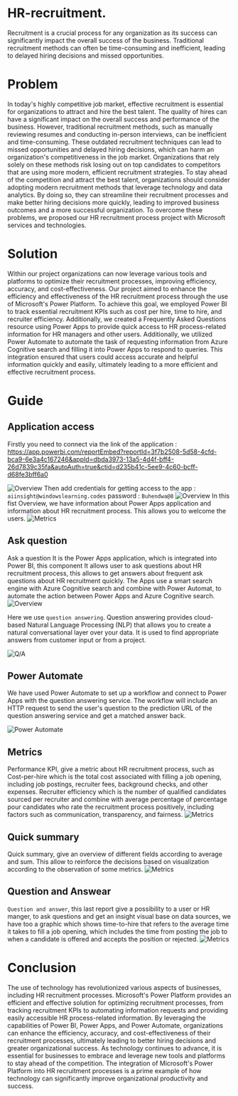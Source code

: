 # HR-recruitment.
Recruitment is a crucial process for any organization as its success can significantly impact the overall success of the business. Traditional recruitment methods can often be time-consuming and inefficient, leading to delayed hiring decisions and missed opportunities.

# Problem
In today's highly competitive job market, effective recruitment is essential for organizations to attract and hire the best talent. The quality of hires can have a significant impact on the overall success and performance of the business. However, traditional recruitment methods, such as manually reviewing resumes and conducting in-person interviews, can be inefficient and time-consuming.
These outdated recruitment techniques can lead to missed opportunities and delayed hiring decisions, which can harm an organization's competitiveness in the job market. Organizations that rely solely on these methods risk losing out on top candidates to competitors that are using more modern, efficient recruitment strategies. 
To stay ahead of the competition and attract the best talent, organizations should consider adopting modern recruitment methods that leverage technology and data analytics. By doing so, they can streamline their recruitment processes and make better hiring decisions more quickly, leading to improved business outcomes and a more successful organization.
To overcome these problems, we proposed our HR recruitment process project with Microsoft services and technologies.

# Solution 
Within  our project organizations can now leverage various tools and platforms to optimize their recruitment processes, improving efficiency, accuracy, and cost-effectiveness.
Our project aimed to enhance the efficiency and effectiveness of the HR recruitment process through the use of Microsoft's Power Platform. To achieve this goal, we employed Power BI to track essential recruitment KPIs such as cost per hire, time to hire, and recruiter efficiency. Additionally, we created a Frequently Asked Questions resource using Power Apps to provide quick access to HR process-related information for HR managers and other users. Additionally, we utilized Power Automate to automate the task of requesting information from Azure Cognitive search and filling it into Power Apps to respond to queries.
This integration ensured that users could access accurate and helpful information quickly and easily, ultimately leading to a more efficient and effective recruitment process.

# Guide 
## Application access
Firstly you need to connect via the link of the application : https://app.powerbi.com/reportEmbed?reportId=3f7b2508-5d58-4cfd-bca9-6e3a4c167246&appId=dbda3973-13a5-4d4f-bff4-26d7839c35fa&autoAuth=true&ctid=d235b41c-5ee9-4c60-bcff-d68fe3bff6a0

![Overview](./1.png)
Then add credentials for getting access to the app : `aiinsight@windowslearning.codes`
password : `Buhendwa@8`
![Overview](./2.png)
In this fist Overview, we have information about Power Apps application and information about HR recruitment process. This allows you to welcome the users. 
![Metrics](./3.png)
## Ask question
Ask a question It is the Power Apps application, which is integrated into Power BI, this component It allows user to ask questions about HR recruitment process, this allows to get answers about frequent ask questions about HR recruitment quickly. The Apps use a smart search engine with Azure Cognitive search and combine with Power Automat, to automate the action between Power Apps and Azure Cognitive search.
![Overview](./ASK.png)

Here we use `question answering`.
Question answering provides cloud-based Natural Language Processing (NLP) that allows you to create a natural conversational layer over your data. It is used to find appropriate answers from customer input or from a project.

![Q/A](./8.png)
## Power Automate
We have used Power Automate to set up a workflow and connect to Power Apps with the question answering service. The workflow will include an HTTP request to send the user's  question to the prediction URL of the question answering service and get a matched answer back.

![Power Automate](./PA.png)
## Metrics
Performance KPI, give a metric about HR recruitment process, such as Cost-per-hire which is the total cost associated with filling a job opening, including job postings, recruiter fees, background checks, and other expenses. Recruiter efficiency which is the number of qualified candidates sourced per recruiter and combine with average percentage of percentage pour candidates who rate the recruitment process positively, including factors such as communication, transparency, and fairness.
![Metrics](./5.png)


## Quick summary 
Quick summary, give an overview of different fields according to average and sum. This allow to reinforce the decisions based on visualization according to the observation of some metrics. 
![Metrics](./6.png)

## Question and Answear 
`Question and answer`, this last report give a possibility to a user or HR manger, to ask questions and get an insight visual base on data sources, we have too a graphic which shows time-to-hire that refers to the average time it takes to fill a job opening, which includes the time from posting the job to when a candidate is offered and accepts the position or rejected.
![Metrics](./7.png)
# Conclusion 
The use of technology has revolutionized various aspects of businesses, including HR recruitment processes. Microsoft's Power Platform provides an efficient and effective solution for optimizing recruitment processes, from tracking recruitment KPIs to automating information requests and providing easily accessible HR process-related information.
By leveraging the capabilities of Power BI, Power Apps, and Power Automate, organizations can enhance the efficiency, accuracy, and cost-effectiveness of their recruitment processes, ultimately leading to better hiring decisions and greater organizational success.
As technology continues to advance, it is essential for businesses to embrace and leverage new tools and platforms to stay ahead of the competition. The integration of Microsoft's Power Platform into HR recruitment processes is a prime example of how technology can significantly improve organizational productivity and success.

